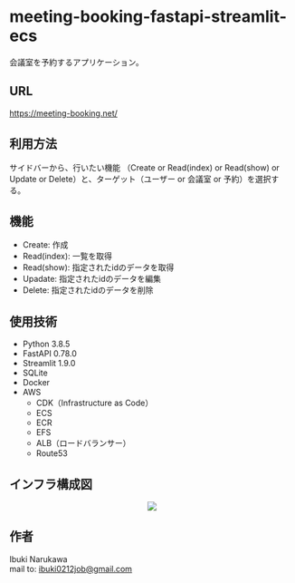 # meeting-booking-fastapi-streamlit-ecs

 会議室を予約するアプリケーション。
 
## URL
https://meeting-booking.net/
 
 
## 利用方法
サイドバーから、行いたい機能 （Create or Read(index) or Read(show) or Update or Delete）と、ターゲット（ユーザー or 会議室 or 予約）を選択する。
 
## 機能
 
- Create: 作成
- Read(index): 一覧を取得
- Read(show): 指定されたidのデータを取得
- Upadate: 指定されたidのデータを編集
- Delete: 指定されたidのデータを削除

## 使用技術
 
- Python 3.8.5
- FastAPI 0.78.0
- Streamlit 1.9.0
- SQLite
- Docker
- AWS
    - CDK（Infrastructure as Code）
    - ECS
    - ECR
    - EFS
    - ALB（ロードバランサー）
    - Route53

## インフラ構成図

<p align="center">
 <img src="https://user-images.githubusercontent.com/92006553/173228636-e42b096c-f1cc-41ce-a1b3-beecf9ea3f19.jpg" />
</p>

## 作者
 
Ibuki Narukawa  
mail to: ibuki0212job@gmail.com
